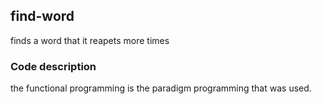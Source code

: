 ## find-word
finds a word that  it reapets more times

### Code description

the functional programming is the paradigm programming that was used.
